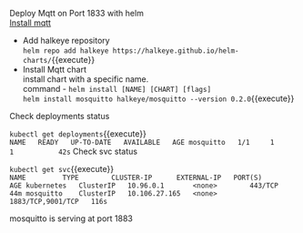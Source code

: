 
Deploy Mqtt on Port 1833 with helm    
[Install mqtt](https://hub.helm.sh/charts/halkeye/mosquitto)

* Add halkeye repository    
 `helm repo add halkeye https://halkeye.github.io/helm-charts/`{{execute}}
* Install Mqtt chart    
install chart with a specific name.     
command - `helm install [NAME] [CHART] [flags]`       
`helm install mosquitto halkeye/mosquitto --version 0.2.0`{{execute}}    

Check deployments status

`kubectl get deployments`{{execute}}    
`
NAME   READY   UP-TO-DATE   AVAILABLE   AGE
mosquitto   1/1     1            1           42s
`
Check svc status

`kubectl get svc`{{execute}}    
`
NAME         TYPE        CLUSTER-IP      EXTERNAL-IP   PORT(S)             AGE
kubernetes   ClusterIP   10.96.0.1       <none>        443/TCP             44m
mosquitto    ClusterIP   10.106.27.165   <none>        1883/TCP,9001/TCP   116s
`

mosquitto is serving at port 1883